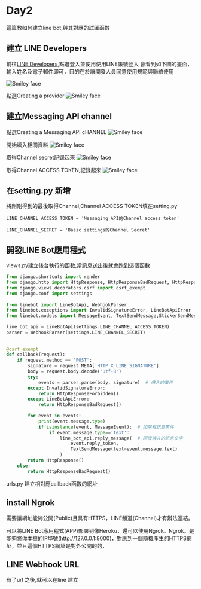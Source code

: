 # Day2 

這篇教如何建立line bot,與其對應的試圖函數


## 建立 LINE Developers

前往<a href = "https://developers.line.biz/zh-hant/">LINE Developers</a>,點選登入並使用使用LINE帳號登入
會看到如下圖的畫面，輸入姓名及電子郵件即可，目的在於讓開發人員同意使用規範與聯絡使用

<img src="1.PNG" alt="Smiley face">



點選Creating a provider
<img src="2.PNG" alt="Smiley face">
## 建立Messaging API channel

點選Creating a Messaging API cHANNEL
<img src="3.PNG" alt="Smiley face">

開始填入相關資料
<img src="4.PNG" alt="Smiley face">

取得Channel secret記錄起來
<img src="5.PNG" alt="Smiley face">

取得Channel ACCESS TOKEN,記錄起來
<img src="6.PNG" alt="Smiley face">

## 在setting.py 新增
將剛剛得到的最後取得Channel,Channel ACCESS TOKEN填在setting.py
```
LINE_CHANNEL_ACCESS_TOKEN = 'Messaging API的Channel access token'
 
LINE_CHANNEL_SECRET = 'Basic settings的Channel Secret'
```

## 開發LINE Bot應用程式
views.py建立後台執行的函數,當訊息送出後就會跑到這個函數
```python 
from django.shortcuts import render
from django.http import HttpResponse, HttpResponseBadRequest, HttpResponseForbidden
from django.views.decorators.csrf import csrf_exempt
from django.conf import settings
 
from linebot import LineBotApi, WebhookParser
from linebot.exceptions import InvalidSignatureError, LineBotApiError
from linebot.models import MessageEvent, TextSendMessage,StickerSendMessage,ImageSendMessage
 
line_bot_api = LineBotApi(settings.LINE_CHANNEL_ACCESS_TOKEN)
parser = WebhookParser(settings.LINE_CHANNEL_SECRET)
 
 
@csrf_exempt
def callback(request): 
    if request.method == 'POST':        
        signature = request.META['HTTP_X_LINE_SIGNATURE']
        body = request.body.decode('utf-8') 
        try:
            events = parser.parse(body, signature)  # 傳入的事件
        except InvalidSignatureError:
            return HttpResponseForbidden()
        except LineBotApiError:
            return HttpResponseBadRequest()
 
        for event in events:
            print(event.message.type)
            if isinstance(event, MessageEvent):  # 如果有訊息事件
                if event.message.type=='text':  
                    line_bot_api.reply_message(  # 回復傳入的訊息文字
                        event.reply_token,                       
                        TextSendMessage(text=event.message.text)
                    )  
        return HttpResponse()
    else:
        return HttpResponseBadRequest()
```

urls.py 建立相對應callback函數的網址



## install Ngrok

需要讓網址能夠公開(Public)且具有HTTPS，LINE頻道(Channel)才有辦法連結。

可以將LINE Bot應用程式(APP)部署到像Heroku，還可以使用Ngrok。Ngrok。是能夠將你本機的IP埠號(http://127.0.0.1:8000)，對應到一個隨機產生的HTTPS網址，並且這個HTTPS網址是對外公開的的，


## LINE Webhook URL
有了url 之後,就可以在line 建立
